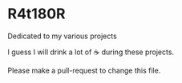 # R4t180R

Dedicated to my various projects

I guess I will drink a lot of ☕ during these projects.

Please make a pull-request to change this file.
